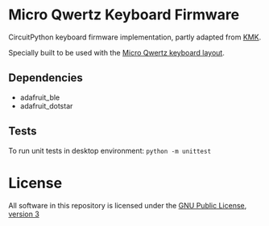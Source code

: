 # Micro Qwertz Keyboard Firmware

CircuitPython keyboard firmware implementation, partly adapted from [KMK](https://github.com/KMKfw/kmk_firmware).

Specially built to be used with the [Micro Qwertz keyboard layout](http://www.keyboard-layout-editor.com/#/gists/12281aabe024b50dbcfd42017a9aa722).

## Dependencies

- adafruit_ble
- adafruit_dotstar

## Tests

To run unit tests in desktop environment: `python -m unittest`

# License

All software in this repository is licensed under the [GNU Public License, version 3](https://tldrlegal.com/license/gnu-general-public-license-v3-(gpl-3))